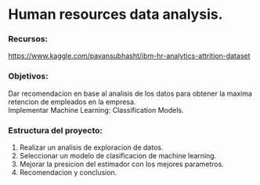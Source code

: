 # Human resources data analysis.

### Recursos:
https://www.kaggle.com/pavansubhasht/ibm-hr-analytics-attrition-dataset

### Objetivos:
Dar recomendacion en base al analisis de los datos para obtener la maxima retencion de empleados en la empresa.  
Implementar Machine Learning: Classification Models.

### Estructura del proyecto:
 1. Realizar un analisis  de exploracion de datos.
 2. Seleccionar un modelo de clasificacion de machine learning.
 3. Mejorar la presicion del estimador con los mejores parametros.  
 4. Recomendacion y conclusion.
  
